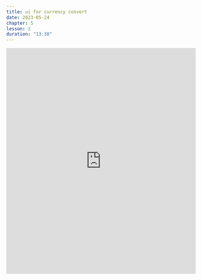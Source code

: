 ```yaml
---
title: ui for currency convert
date: 2023-05-24
chapter: 5
lesson: 2
duration: "13:38"
---
```

<iframe width="100%" height="600" src="https://www.youtube.com/embed/eco28mgr7wa" title="ui for currency convert" frameborder="0" allow="accelerometer; autoplay; clipboard-write; encrypted-media; gyroscope; picture-in-picture" allowfullscreen></iframe>

